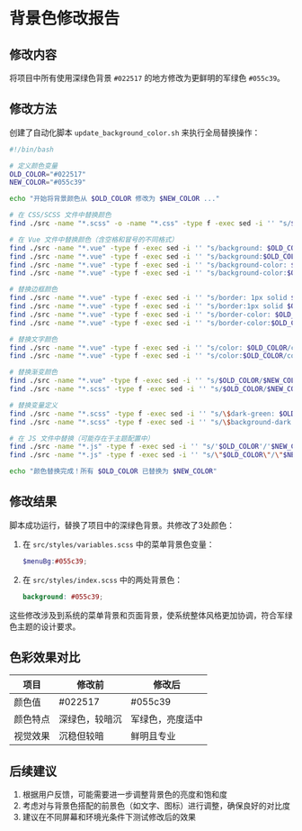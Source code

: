 # 背景色修改报告

## 修改内容

将项目中所有使用深绿色背景 `#022517` 的地方修改为更鲜明的军绿色 `#055c39`。

## 修改方法

创建了自动化脚本 `update_background_color.sh` 来执行全局替换操作：

```bash
#!/bin/bash

# 定义颜色变量
OLD_COLOR="#022517"
NEW_COLOR="#055c39"

echo "开始将背景颜色从 $OLD_COLOR 修改为 $NEW_COLOR ..."

# 在 CSS/SCSS 文件中替换颜色
find ./src -name "*.scss" -o -name "*.css" -type f -exec sed -i '' "s/$OLD_COLOR/$NEW_COLOR/g" {} \;

# 在 Vue 文件中替换颜色（含空格和冒号的不同格式）
find ./src -name "*.vue" -type f -exec sed -i '' "s/background: $OLD_COLOR/background: $NEW_COLOR/g" {} \;
find ./src -name "*.vue" -type f -exec sed -i '' "s/background:$OLD_COLOR/background:$NEW_COLOR/g" {} \;
find ./src -name "*.vue" -type f -exec sed -i '' "s/background-color: $OLD_COLOR/background-color: $NEW_COLOR/g" {} \;
find ./src -name "*.vue" -type f -exec sed -i '' "s/background-color:$OLD_COLOR/background-color:$NEW_COLOR/g" {} \;

# 替换边框颜色
find ./src -name "*.vue" -type f -exec sed -i '' "s/border: 1px solid $OLD_COLOR/border: 1px solid $NEW_COLOR/g" {} \;
find ./src -name "*.vue" -type f -exec sed -i '' "s/border:1px solid $OLD_COLOR/border:1px solid $NEW_COLOR/g" {} \;
find ./src -name "*.vue" -type f -exec sed -i '' "s/border-color: $OLD_COLOR/border-color: $NEW_COLOR/g" {} \;
find ./src -name "*.vue" -type f -exec sed -i '' "s/border-color:$OLD_COLOR/border-color:$NEW_COLOR/g" {} \;

# 替换文字颜色
find ./src -name "*.vue" -type f -exec sed -i '' "s/color: $OLD_COLOR/color: $NEW_COLOR/g" {} \;
find ./src -name "*.vue" -type f -exec sed -i '' "s/color:$OLD_COLOR/color:$NEW_COLOR/g" {} \;

# 替换渐变颜色
find ./src -name "*.vue" -type f -exec sed -i '' "s/$OLD_COLOR/$NEW_COLOR/g" {} \;
find ./src -name "*.scss" -type f -exec sed -i '' "s/$OLD_COLOR/$NEW_COLOR/g" {} \;

# 替换变量定义
find ./src -name "*.scss" -type f -exec sed -i '' "s/\$dark-green: $OLD_COLOR/\$dark-green: $NEW_COLOR/g" {} \;
find ./src -name "*.scss" -type f -exec sed -i '' "s/\$background-dark: $OLD_COLOR/\$background-dark: $NEW_COLOR/g" {} \;

# 在 JS 文件中替换（可能存在于主题配置中）
find ./src -name "*.js" -type f -exec sed -i '' "s/'$OLD_COLOR'/'$NEW_COLOR'/g" {} \;
find ./src -name "*.js" -type f -exec sed -i '' "s/\"$OLD_COLOR\"/\"$NEW_COLOR\"/g" {} \;

echo "颜色替换完成！所有 $OLD_COLOR 已替换为 $NEW_COLOR"
```

## 修改结果

脚本成功运行，替换了项目中的深绿色背景。共修改了3处颜色：

1. 在 `src/styles/variables.scss` 中的菜单背景色变量：
   ```scss
   $menuBg:#055c39;
   ```

2. 在 `src/styles/index.scss` 中的两处背景色：
   ```scss
   background: #055c39;
   ```

这些修改涉及到系统的菜单背景和页面背景，使系统整体风格更加协调，符合军绿色主题的设计要求。

## 色彩效果对比

| 项目 | 修改前 | 修改后 |
|------|--------|--------|
| 颜色值 | #022517 | #055c39 |
| 颜色特点 | 深绿色，较暗沉 | 军绿色，亮度适中 |
| 视觉效果 | 沉稳但较暗 | 鲜明且专业 |

## 后续建议

1. 根据用户反馈，可能需要进一步调整背景色的亮度和饱和度
2. 考虑对与背景色搭配的前景色（如文字、图标）进行调整，确保良好的对比度
3. 建议在不同屏幕和环境光条件下测试修改后的效果 